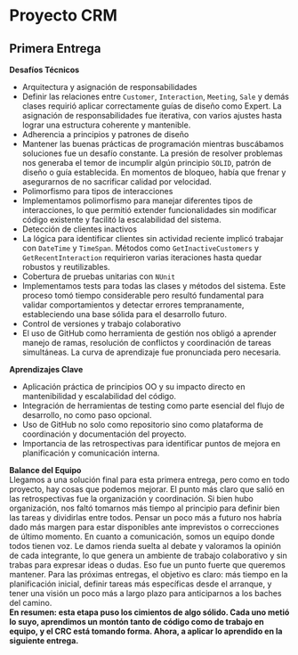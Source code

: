 # Proyecto CRM

## Primera Entrega

**Desafíos Técnicos**

- Arquitectura y asignación de responsabilidades
- Definir las relaciones entre `Customer`, `Interaction`, `Meeting`, `Sale` y demás clases requirió aplicar correctamente guías de diseño como Expert. La asignación de responsabilidades fue iterativa, con varios ajustes hasta lograr una estructura coherente y mantenible.
- Adherencia a principios y patrones de diseño
- Mantener las buenas prácticas de programación mientras buscábamos soluciones fue un desafío constante. La presión de resolver problemas nos generaba el temor de incumplir algún principio `SOLID`, patrón de diseño o guía establecida. En momentos de bloqueo, había que frenar y asegurarnos de no sacrificar calidad por velocidad.
- Polimorfismo para tipos de interacciones
- Implementamos polimorfismo para manejar diferentes tipos de interacciones, lo que permitió extender funcionalidades sin modificar código existente y facilitó la escalabilidad del sistema.
- Detección de clientes inactivos
- La lógica para identificar clientes sin actividad reciente implicó trabajar con `DateTime` y `TimeSpan`. Métodos como `GetInactiveCustomers` y `GetRecentInteraction` requirieron varias iteraciones hasta quedar robustos y reutilizables.
- Cobertura de pruebas unitarias con `NUnit`
- Implementamos tests para todas las clases y métodos del sistema. Este proceso tomó tiempo considerable pero resultó fundamental para validar comportamientos y detectar errores tempranamente, estableciendo una base sólida para el desarrollo futuro.
- Control de versiones y trabajo colaborativo
- El uso de GitHub como herramienta de gestión nos obligó a aprender manejo de ramas, resolución de conflictos y coordinación de tareas simultáneas. La curva de aprendizaje fue pronunciada pero necesaria.

**Aprendizajes Clave**
- Aplicación práctica de principios OO y su impacto directo en mantenibilidad y escalabilidad del código.
- Integración de herramientas de testing como parte esencial del flujo de desarrollo, no como paso opcional.
- Uso de GitHub no solo como repositorio sino como plataforma de coordinación y documentación del proyecto.
- Importancia de las retrospectivas para identificar puntos de mejora en planificación y comunicación interna.

**Balance del Equipo**<br/>
Llegamos a una solución final para esta primera entrega, pero como en todo proyecto, hay cosas que podemos mejorar. El punto más claro que salió en las retrospectivas fue la organización y coordinación. Si bien hubo organización, nos faltó tomarnos más tiempo al principio para definir bien las tareas y dividirlas entre todos. Pensar un poco más a futuro nos habría dado más margen para estar disponibles ante imprevistos o correcciones de último momento.
En cuanto a comunicación, somos un equipo donde todos tienen voz. Le damos rienda suelta al debate y valoramos la opinión de cada integrante, lo que genera un ambiente de trabajo colaborativo y sin trabas para expresar ideas o dudas. Eso fue un punto fuerte que queremos mantener.
Para las próximas entregas, el objetivo es claro: más tiempo en la planificación inicial, definir tareas más específicas desde el arranque, y tener una visión un poco más a largo plazo para anticiparnos a los baches del camino.<br/>
**En resumen: esta etapa puso los cimientos de algo sólido. Cada uno metió lo suyo, aprendimos un montón tanto de código como de trabajo en equipo, y el CRC está tomando forma. Ahora, a aplicar lo aprendido en la siguiente entrega.**
